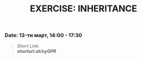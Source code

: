 <h1 align="center">EXERCISE: INHERITANCE</h1>
    <br>

<h3>Date: 13-ти март, 14:00 - 17:30</h3>

<blockquote>
    <i>
        Short Link: <br> 
        <b>
            shorturl.at/nyGPR
        </b> 
    </i>
</blockquote>

